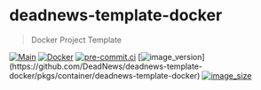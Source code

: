 # deadnews-template-docker

> Docker Project Template

[![Main](https://github.com/DeadNews/deadnews-template-docker/actions/workflows/main.yml/badge.svg)](https://github.com/DeadNews/deadnews-template-docker/actions/workflows/main.yml)
[![Docker](https://github.com/DeadNews/deadnews-template-docker/actions/workflows/docker-publish.yml/badge.svg)](https://github.com/DeadNews/deadnews-template-docker/actions/workflows/docker-publish.yml)
[![pre-commit.ci](https://results.pre-commit.ci/badge/github/DeadNews/deadnews-template-docker/main.svg)](https://results.pre-commit.ci/latest/github/DeadNews/deadnews-template-docker/main)
[![image_version](https://ghcr-badge.egpl.dev/DeadNews/deadnews-template-docker/latest_tag?trim=major&ignore=sha256*)](https://github.com/DeadNews/deadnews-template-docker/pkgs/container/deadnews-template-docker)
[![image_size](https://ghcr-badge.egpl.dev/DeadNews/deadnews-template-docker/size)](https://github.com/DeadNews/deadnews-template-docker/pkgs/container/deadnews-template-docker)
